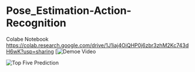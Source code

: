 # Pose_Estimation-Action-Recognition
Colabe Notebook https://colab.research.google.com/drive/1J1iaj4OiQHP0j6zbr3zhM2Kc743dH6wK?usp=sharing
[![Demoe Video](https://www.loom.com/share/02f67ddc48094113a836c73585424fa4?sid=b388708c-bcbc-4803-bf2a-3b2d57b03baf)







![Top Five Prediction](https://drive.google.com/file/d/1XJj_KYrlFvy4fW172tmNaocJoK6fsqIo/view?usp=sharing)

